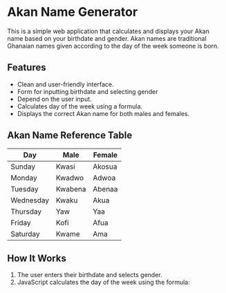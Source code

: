 # Akan Name Generator

This is a simple web application that calculates and displays your Akan name based on your birthdate and gender. Akan names are traditional Ghanaian names given according to the day of the week someone is born.

## Features

- Clean and user-friendly interface.
- Form for inputting birthdate and selecting gender
- Depend on the user input.
- Calculates day of the week using a formula.
- Displays the correct Akan name for both males and females.

## Akan Name Reference Table

| Day       | Male     | Female   |
|-----------|----------|----------|
| Sunday    | Kwasi    | Akosua   |
| Monday    | Kwadwo   | Adwoa    |
| Tuesday   | Kwabena  | Abenaa   |
| Wednesday | Kwaku    | Akua     |
| Thursday  | Yaw      | Yaa      |
| Friday    | Kofi     | Afua     |
| Saturday  | Kwame    | Ama      |


## How It Works

1. The user enters their birthdate and selects gender.
2. JavaScript calculates the day of the week using the formula:

